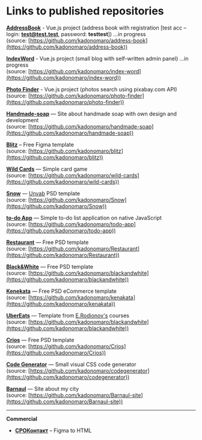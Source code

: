 # Links to published repositories

[**AddressBook**](https://address-book-2020.web.app/) - Vue.js project (address book with registration [test acc – login: **test@test.test**, password: **testtest**]) ...in progress  
(source: [https://github.com/kadonomaro/address-book](https://github.com/kadonomaro/address-book))

[**IndexWord**](https://indexword.handmade-soap.ru/) - Vue.js project (small blog with self-written admin panel) ...in progress  
(source: [https://github.com/kadonomaro/index-word](https://github.com/kadonomaro/index-word))

[**Photo Finder**](https://kadonomaro.github.io/photo-finder/) - Vue.js project (photos search using pixabay.com API)  
(source: [https://github.com/kadonomaro/photo-finder](https://github.com/kadonomaro/photo-finder))

[**Handmade-soap**](https://handmade-soap.ru/) — Site about handmade soap with own design and development  
(source: [https://github.com/kadonomaro/handmade-soap](https://github.com/kadonomaro/handmade-soap))

[**Blitz**](https://kadonomaro.github.io/blitz/) – Free Figma template  
(source: [https://github.com/kadonomaro/blitz](https://github.com/kadonomaro/blitz))

[**Wild Cards**](https://kadonomaro.github.io/wild-cards/) — Simple card game  
(source: [https://github.com/kadonomaro/wild-cards](https://github.com/kadonomaro/wild-cards))

[**Snow**](https://kadonomaro.github.io/Snow/) — [Unvab](http://unvab.com/#home) PSD template  
(source: [https://github.com/kadonomaro/Snow](https://github.com/kadonomaro/Snow))

[**to-do App**](https://kadonomaro.github.io/todo-app/) — Simple to-do list application on native JavaScript  
(source: [https://github.com/kadonomaro/todo-app](https://github.com/kadonomaro/todo-app))

[**Restaurant**](https://kadonomaro.github.io/Restaurant/) — Free PSD template  
(source: [https://github.com/kadonomaro/Restaurant](https://github.com/kadonomaro/Restaurant))

[**Black&White**](https://kadonomaro.github.io/blackandwhite/) — Free PSD template  
(source: [https://github.com/kadonomaro/blackandwhite](https://github.com/kadonomaro/blackandwhite))

[**Kenekata**](https://kadonomaro.github.io/kenakata/) — Free PSD eCommerce template  
(source: [https://github.com/kadonomaro/kenakata](https://github.com/kadonomaro/kenakata))

[**UberEats**](https://kadonomaro.github.io/uberats-demo-frontend/) — Template from [E.Rodionov's](https://erodionov.ru/) courses  
(source: [https://github.com/kadonomaro/blackandwhite](https://github.com/kadonomaro/blackandwhite))

[**Crios**](https://kadonomaro.github.io/Crios/) — Free PSD template  
(source: [https://github.com/kadonomaro/Crios](https://github.com/kadonomaro/Crios))

[**Code Generator**](https://kadonomaro.github.io/codegenerator/) — Small visual CSS code generator  
(source: [https://github.com/kadonomaro/codegenerator](https://github.com/kadonomaro/codegenerator))

[**Barnaul**](https://kadonomaro.github.io/Barnaul-site/) — Site about my city  
(source: [https://github.com/kadonomaro/Barnaul-site](https://github.com/kadonomaro/Barnaul-site))

***
**Commercial**  

* [**СРОКонтакт**](http://xn--80atbkdblhoc.xn--p1ai/) – Figma to HTML
